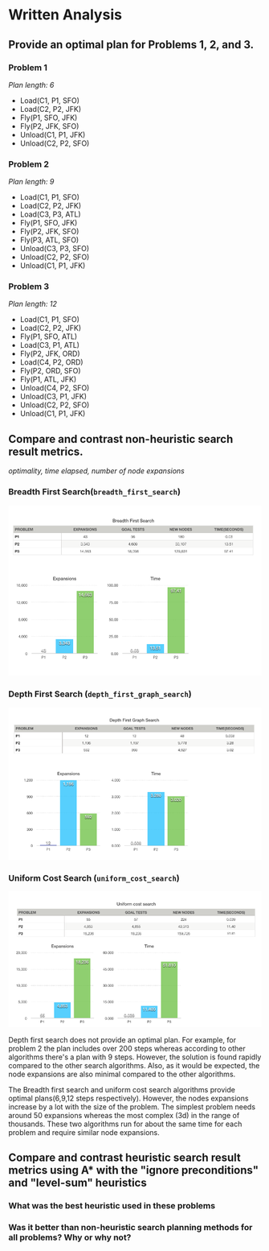 # Written Analysis

## Provide an optimal plan for Problems 1, 2, and 3.

### Problem 1
*Plan length: 6*

* Load(C1, P1, SFO)
* Load(C2, P2, JFK)
* Fly(P1, SFO, JFK)
* Fly(P2, JFK, SFO)
* Unload(C1, P1, JFK)
* Unload(C2, P2, SFO)

### Problem 2
*Plan length: 9*

* Load(C1, P1, SFO)
* Load(C2, P2, JFK)
* Load(C3, P3, ATL)
* Fly(P1, SFO, JFK)
* Fly(P2, JFK, SFO)
* Fly(P3, ATL, SFO)
* Unload(C3, P3, SFO)
* Unload(C2, P2, SFO)
* Unload(C1, P1, JFK)


### Problem 3
*Plan length: 12*

* Load(C1, P1, SFO)
* Load(C2, P2, JFK)
* Fly(P1, SFO, ATL)
* Load(C3, P1, ATL)
* Fly(P2, JFK, ORD)
* Load(C4, P2, ORD)
* Fly(P2, ORD, SFO)
* Fly(P1, ATL, JFK)
* Unload(C4, P2, SFO)
* Unload(C3, P1, JFK)
* Unload(C2, P2, SFO)
* Unload(C1, P1, JFK)

## Compare and contrast non-heuristic search result metrics.
*optimality, time elapsed, number of node expansions*

### Breadth First Search(```breadth_first_search```)
![image](bfs.png)

### Depth First Search (```depth_first_graph_search```)
![image](dfs.png)

### Uniform Cost Search (```uniform_cost_search```)
![image](ucs.png)


Depth first search does not provide an optimal plan. For example, for problem 2 the plan includes over 200 steps whereas according to other algorithms there's a plan with 9 steps. However, the solution is found rapidly compared to the other search algorithms. Also, as it would be expected, the node expansions are also minimal compared to the other algorithms.

The Breadth first search and uniform cost search algorithms provide optimal plans(6,9,12 steps respectively). However, the nodes expansions increase by a lot with the size of the problem. The simplest problem needs around 50 expansions whereas the most complex (3d) in the range of thousands. These two algorithms run for about the same time for each problem and require similar node expansions.

## Compare and contrast heuristic search result metrics using A* with the "ignore preconditions" and "level-sum" heuristics

### What was the best heuristic used in these problems

### Was it better than non-heuristic search planning methods for all problems? Why or why not?